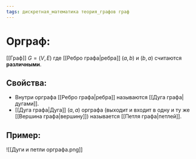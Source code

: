 ```yaml
---
tags: дискретная_математика теория_графов граф
---
```

# Орграф:
[[Граф]] $G = (V, E)$ где [[Ребро графа|ребра]] $(a,b)$ и $(b, a)$ считаются **различными**.
## Свойства:
* Внутри орграфа [[Ребро графа|ребра]] называются [[Дуга графа|дугами]].
* [[Дуга графа|Дуга]] $(a, a)$ орграфа (выходит и входит в одну и ту же [[Вершина графа|вершину]]) называется [[Петля графа|петлей]].
## Пример:
![[Дуги и петли орграфа.png]]